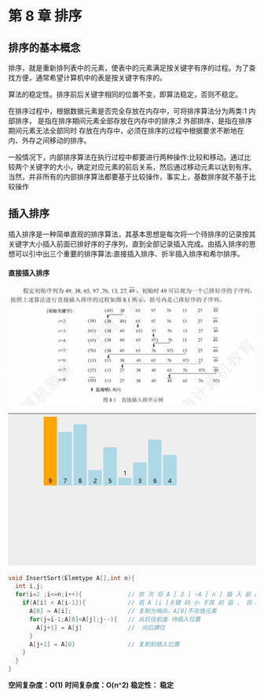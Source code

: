 # 第 8 章 排序

## 排序的基本概念

排序，就是重新排列表中的元素，使表中的元素满足按关键字有序的过程。为了查找方便，通常希望计算机中的表是按关键字有序的。

算法的稳定性。排序前后关键字相同的位置不变，即算法稳定，否则不稳定。

在排序过程中，根据数据元素是否完全存放在内存中，可将排序算法分为两类:1 内部排序， 是指在排序期间元素全部存放在内存中的排序;2 外部排序，是指在排序期间元素无法全部同时 存放在内存中，必须在排序的过程中根据要求不断地在内、外存之间移动的排序。

一般情况下，内部排序算法在执行过程中都要进行两种操作:比较和移动。通过比较两个关键字的大小，确定对应元素的前后关系，然后通过移动元素以达到有序。当然，并非所有的内部排序算法都要基于比较操作，事实上，基数排序就不基于比较操作

## 插入排序

插入排序是一种简单直观的排序算法，其基本思想是每次将一个待排序的记录按其关键字大小插入前面已排好序的子序列，直到全部记录插入完成。由插入排序的思想可以引中出三个重要的排序算法:直接插入排序、折半插入排序和希尔排序。

#### 直接插入排序

![alt text](./img/直接插入排序.png)

![alt text](./img/insertsort.gif)

```c
void InsertSort(Elemtype A[],int n){
  int i,j;
  for(i=2 ;i<=n;i++){             // 依 次 将 A [ 2 ] ~A [ n ] 插 入 前 面 已 排 序 序 列
    if(A[i] < A[i-1]){            // 若 A [i ]关键 码 小 于其 前 驱 ， 将 A [i ]插 入有 序 表
      A[0] = A[i];                // 复制为哨兵，A[0]不存放元素
      for(j=i-1;A[0]<A[j];j--){   // 从后往前査 待插入位置
        A[j+1] = A[j]             //  向后挪位
      }
      A[j+1] = A[0]               // 复制到插入位置
    }
  }
}
```

**空间复杂度：O(1)**
**时间复杂度：O(n^2)**
**稳定性： 稳定**
